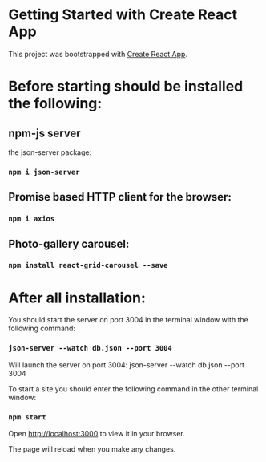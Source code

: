 # Getting Started with Create React App

This project was bootstrapped with [Create React App](https://github.com/facebook/create-react-app).

# Before starting should be installed the following:

## npm-js server

the json-server package:

### `npm i json-server`

## Promise based HTTP client for the browser:

### `npm i axios`

## Photo-gallery carousel:

### `npm install react-grid-carousel --save`

# After all installation:

You should start the server on port 3004 in the  terminal window with the following command:
### `json-server --watch db.json --port 3004`

Will launch the server on port 3004: json-server --watch db.json --port 3004

To start a site you should enter the following command in the other terminal window:
### `npm start`

Open [http://localhost:3000](http://localhost:3000) to view it in your browser.

The page will reload when you make any changes.




